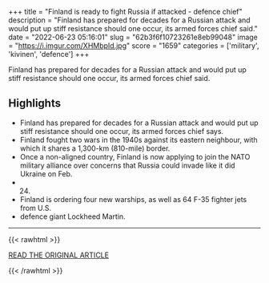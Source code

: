 +++
title = "Finland is ready to fight Russia if attacked - defence chief"
description = "Finland has prepared for decades for a Russian attack and would put up stiff resistance should one occur, its armed forces chief said."
date = "2022-06-23 05:16:01"
slug = "62b3f6f10723261e8eb99048"
image = "https://i.imgur.com/XHMbpId.jpg"
score = "1659"
categories = ['military', 'kivinen', 'defence']
+++

Finland has prepared for decades for a Russian attack and would put up stiff resistance should one occur, its armed forces chief said.

## Highlights

- Finland has prepared for decades for a Russian attack and would put up stiff resistance should one occur, its armed forces chief says.
- Finland fought two wars in the 1940s against its eastern neighbour, with which it shares a 1,300-km (810-mile) border.
- Once a non-aligned country, Finland is now applying to join the NATO military alliance over concerns that Russia could invade like it did Ukraine on Feb.
- 24.
- Finland is ordering four new warships, as well as 64 F-35 fighter jets from U.S.
- defence giant Lockheed Martin.

---

{{< rawhtml >}}
  <p class="article-category">
    <a target="_blank" href="https://www.reuters.com/business/aerospace-defense/finland-is-ready-fight-russia-if-attacked-defence-chief-2022-06-22/">READ THE ORIGINAL ARTICLE</a>
  </p>
{{< /rawhtml >}}
